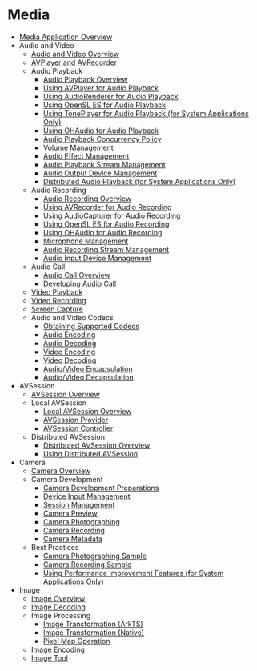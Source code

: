 # Media

- [Media Application Overview](media-application-overview.md)
- Audio and Video
  - [Audio and Video Overview](av-overview.md)
  - [AVPlayer and AVRecorder](avplayer-avrecorder-overview.md)
  - Audio Playback
    - [Audio Playback Overview](audio-playback-overview.md)
    - [Using AVPlayer for Audio Playback](using-avplayer-for-playback.md)
    - [Using AudioRenderer for Audio Playback](using-audiorenderer-for-playback.md)
    - [Using OpenSL ES for Audio Playback](using-opensl-es-for-playback.md)
    - [Using TonePlayer for Audio Playback (for System Applications Only)](using-toneplayer-for-playback.md)
    - [Using OHAudio for Audio Playback](using-ohaudio-for-playback.md)
    - [Audio Playback Concurrency Policy](audio-playback-concurrency.md)
    - [Volume Management](volume-management.md)
    - [Audio Effect Management](audio-effect-management.md)
    - [Audio Playback Stream Management](audio-playback-stream-management.md)
    - [Audio Output Device Management](audio-output-device-management.md)
    - [Distributed Audio Playback (for System Applications Only)](distributed-audio-playback.md)
  - Audio Recording
    - [Audio Recording Overview](audio-recording-overview.md)
    - [Using AVRecorder for Audio Recording](using-avrecorder-for-recording.md)
    - [Using AudioCapturer for Audio Recording](using-audiocapturer-for-recording.md)
    - [Using OpenSL ES for Audio Recording](using-opensl-es-for-recording.md)
    - [Using OHAudio for Audio Recording](using-ohaudio-for-recording.md)
    - [Microphone Management](mic-management.md)
    - [Audio Recording Stream Management](audio-recording-stream-management.md)
    - [Audio Input Device Management](audio-input-device-management.md)
  - Audio Call
    - [Audio Call Overview](audio-call-overview.md)
    - [Developing Audio Call](audio-call-development.md)
  - [Video Playback](video-playback.md)
  - [Video Recording](video-recording.md)
  - [Screen Capture](avscreen-capture.md)
  - Audio and Video Codecs
    - [Obtaining Supported Codecs](obtain-supported-codecs.md)
    - [Audio Encoding](audio-encoding.md)
    - [Audio Decoding](audio-decoding.md)
    - [Video Encoding](video-encoding.md)
    - [Video Decoding](video-decoding.md)
    - [Audio/Video Encapsulation](audio-video-encapsulation.md)
    - [Audio/Video Decapsulation](audio-video-decapsulation.md)
- AVSession
  - [AVSession Overview](avsession-overview.md)
  - Local AVSession
    - [Local AVSession Overview](local-avsession-overview.md)
    - [AVSession Provider](using-avsession-developer.md)
    - [AVSession Controller](using-avsession-controller.md)
  - Distributed AVSession
    - [Distributed AVSession Overview](distributed-avsession-overview.md)
    - [Using Distributed AVSession](using-distributed-avsession.md)
- Camera
  - [Camera Overview](camera-overview.md)
  - Camera Development
    - [Camera Development Preparations](camera-preparation.md)
    - [Device Input Management](camera-device-input.md)
    - [Session Management](camera-session-management.md)
    - [Camera Preview](camera-preview.md)
    - [Camera Photographing](camera-shooting.md)
    - [Camera Recording](camera-recording.md)
    - [Camera Metadata](camera-metadata.md)
  - Best Practices
    - [Camera Photographing Sample](camera-shooting-case.md)
    - [Camera Recording Sample](camera-recording-case.md)
    - [Using Performance Improvement Features (for System Applications Only)](camera-performance-improvement.md)
- Image
  - [Image Overview](image-overview.md)
  - [Image Decoding](image-decoding.md)
  - Image Processing
    - [Image Transformation (ArkTS)](image-transformation.md)
    - [Image Transformation (Native)](image-transformation-native.md)
    - [Pixel Map Operation](image-pixelmap-operation.md)
  - [Image Encoding](image-encoding.md)
  - [Image Tool](image-tool.md)
